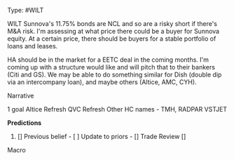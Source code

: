 Type: #WILT 

WILT
Sunnova's 11.75% bonds are NCL and so are a risky short if there's M&A risk. I'm assessing at what price there could be a buyer for Sunnova equity. At a certain price, there should be buyers for a stable portfolio of loans and leases. 

HA should be in the market for a EETC deal in the coming months. I'm coming up with a structure would like and will pitch that to their bankers (Citi and GS). We may be able to do something similar for Dish (double dip via an intercompany loan), and maybe others (Altice, AMC, CYH).

Narrative

1 goal
Altice Refresh
QVC Refresh
Other HC names - TMH, RADPAR
VSTJET





**Predictions**

1) []
Previous belief - 
[ ]
Update to priors - 
[]
Trade Review
[]





Macro
